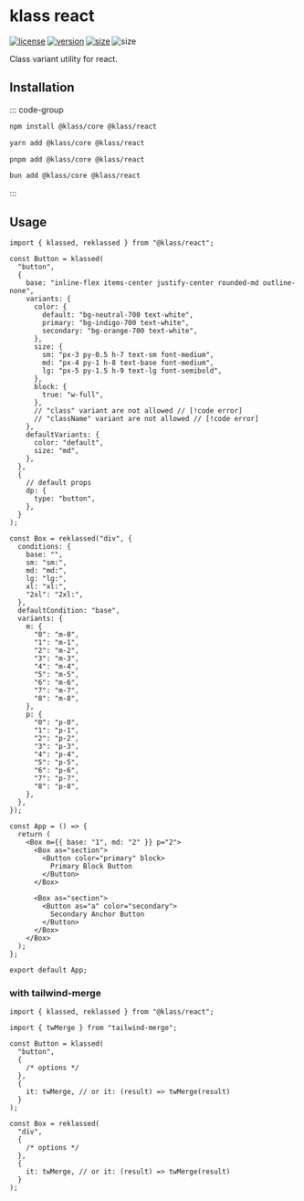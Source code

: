 # klass react

<p style="display: flex; gap: 0.2rem;"> 
  <a title="license" href="https://github.com/flamrdevs/klass/blob/main/LICENSE">
    <picture>
      <source media="(prefers-color-scheme: dark)" srcset="https://none.deno.dev/npm/l/@klass/react?t=dark">
      <img alt="license" src="https://none.deno.dev/npm/l/@klass/react?t=light">
    </picture>
  </a>
  <a title="version" href="https://www.npmjs.com/package/@klass/react">
    <picture>
      <source media="(prefers-color-scheme: dark)" srcset="https://none.deno.dev/npm/v/@klass/react?t=dark">
      <img alt="version" src="https://none.deno.dev/npm/v/@klass/react?t=light">
    </picture>
  </a>
  <a title="size" href="https://bundlejs.com/?q=@klass/react">
    <picture>
      <source media="(prefers-color-scheme: dark)" srcset="https://none.deno.dev/bundlejs/mz/@klass/react?t=dark">
      <img alt="size" src="https://none.deno.dev/bundlejs/mz/@klass/react?t=light">
    </picture>
  </a>
  <picture title="npm monthly downloads">
    <source media="(prefers-color-scheme: dark)" srcset="https://none.deno.dev/npm/dm/@klass/react?t=dark">
    <img alt="size" src="https://none.deno.dev/npm/dm/@klass/react?t=light">
  </picture>
</p>

Class variant utility for react.

## Installation

::: code-group

```sh [npm]
npm install @klass/core @klass/react
```

```sh [yarn]
yarn add @klass/core @klass/react
```

```sh [pnpm]
pnpm add @klass/core @klass/react
```

```sh [bun]
bun add @klass/core @klass/react
```

:::

## Usage

```tsx
import { klassed, reklassed } from "@klass/react";

const Button = klassed(
  "button",
  {
    base: "inline-flex items-center justify-center rounded-md outline-none",
    variants: {
      color: {
        default: "bg-neutral-700 text-white",
        primary: "bg-indigo-700 text-white",
        secondary: "bg-orange-700 text-white",
      },
      size: {
        sm: "px-3 py-0.5 h-7 text-sm font-medium",
        md: "px-4 py-1 h-8 text-base font-medium",
        lg: "px-5 py-1.5 h-9 text-lg font-semibold",
      },
      block: {
        true: "w-full",
      },
      // "class" variant are not allowed // [!code error]
      // "className" variant are not allowed // [!code error]
    },
    defaultVariants: {
      color: "default",
      size: "md",
    },
  },
  {
    // default props
    dp: {
      type: "button",
    },
  }
);

const Box = reklassed("div", {
  conditions: {
    base: "",
    sm: "sm:",
    md: "md:",
    lg: "lg:",
    xl: "xl:",
    "2xl": "2xl:",
  },
  defaultCondition: "base",
  variants: {
    m: {
      "0": "m-0",
      "1": "m-1",
      "2": "m-2",
      "3": "m-3",
      "4": "m-4",
      "5": "m-5",
      "6": "m-6",
      "7": "m-7",
      "8": "m-8",
    },
    p: {
      "0": "p-0",
      "1": "p-1",
      "2": "p-2",
      "3": "p-3",
      "4": "p-4",
      "5": "p-5",
      "6": "p-6",
      "7": "p-7",
      "8": "p-8",
    },
  },
});

const App = () => {
  return (
    <Box m={{ base: "1", md: "2" }} p="2">
      <Box as="section">
        <Button color="primary" block>
          Primary Block Button
        </Button>
      </Box>

      <Box as="section">
        <Button as="a" color="secondary">
          Secondary Anchor Button
        </Button>
      </Box>
    </Box>
  );
};

export default App;
```

### with tailwind-merge

```tsx
import { klassed, reklassed } from "@klass/react";

import { twMerge } from "tailwind-merge";

const Button = klassed(
  "button",
  {
    /* options */
  },
  {
    it: twMerge, // or it: (result) => twMerge(result)
  }
);

const Box = reklassed(
  "div",
  {
    /* options */
  },
  {
    it: twMerge, // or it: (result) => twMerge(result)
  }
);
```
